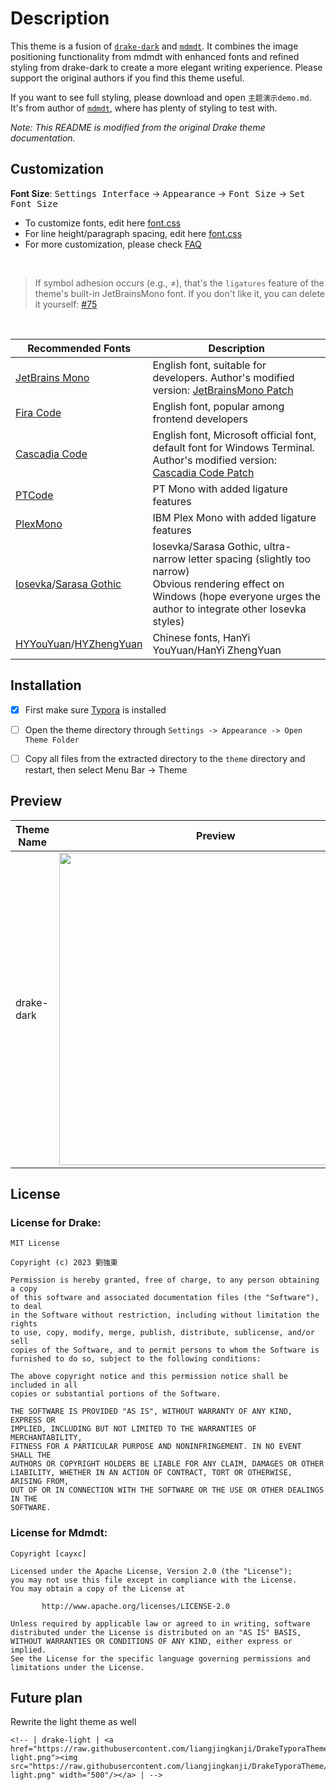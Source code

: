 
# Description

This theme is a fusion of [`drake-dark`](https://github.com/liangjingkanji/DrakeTyporaTheme) and [`mdmdt`](https://github.com/cayxc/Mdmdt). It combines the image positioning functionality from mdmdt with enhanced fonts and refined styling from drake-dark to create a more elegant writing experience. Please support the original authors if you find this theme useful.

If you want to see full styling, please download and open `主题演示demo.md`. It's from author of [`mdmdt`](https://github.com/cayxc/Mdmdt), where has plenty of styling to test with.

*Note: This README is modified from the original Drake theme documentation.*


## Customization

**Font Size**: <kbd>Settings Interface</kbd> -> <kbd>Appearance</kbd> -> <kbd>Font Size</kbd> -> <kbd>Set Font Size</kbd>

- To customize fonts, edit here [font.css](https://github.com/liangjingkanji/DrakeTyporaTheme/blob/master/drake/font.css#L35-L37)
- For line height/paragraph spacing, edit here [font.css](https://github.com/liangjingkanji/DrakeTyporaTheme/blob/master/drake/font.css#L38-L40)
- For more customization, please check [FAQ](https://github.com/liangjingkanji/DrakeTyporaTheme/blob/master/issues.md)

<br>

> If symbol adhesion occurs (e.g., ≠), that's the `ligatures` feature of the theme's built-in JetBrainsMono font. If you don't like it, you can delete it yourself: [#75](https://github.com/liangjingkanji/DrakeTyporaTheme/issues/75)

<br>

| Recommended Fonts | Description |
| ---------------- | ----------- |
| [JetBrains Mono](https://www.jetbrains.com/zh-cn/lp/mono/) | English font, suitable for developers. Author's modified version: [JetBrainsMono Patch](https://github.com/liangjingkanji/JetBrainsMono-patch) |
| [Fira Code](https://github.com/tonsky/FiraCode) | English font, popular among frontend developers |
| [Cascadia Code](https://github.com/microsoft/cascadia-code) | English font, Microsoft official font, default font for Windows Terminal. Author's modified version: [Cascadia Code Patch](https://github.com/liangjingkanji/cascadia-code-patch) |
| [PTCode](https://github.com/liangjingkanji/PTCode) | PT Mono with added ligature features |
| [PlexMono](https://github.com/liangjingkanji/PlexMono) | IBM Plex Mono with added ligature features |
| [Iosevka](https://github.com/be5invis/Iosevka)/[Sarasa Gothic](https://github.com/be5invis/Sarasa-Gothic) | Iosevka/Sarasa Gothic, ultra-narrow letter spacing (slightly too narrow)<br />Obvious rendering effect on Windows (hope everyone urges the author to integrate other Iosevka styles) |
| [HYYouYuan](https://www.hanyi.com.cn/productdetail?id=10875)/[HYZhengYuan](http://www.hanyi.com.cn/productdetail?id=2915) | Chinese fonts, HanYi YouYuan/HanYi ZhengYuan |

## Installation

- [x] First make sure [Typora](https://typora.io/) is installed

- [ ] Open the theme directory through `Settings -> Appearance -> Open Theme Folder`

- [ ] Copy all files from the extracted directory to the `theme` directory and restart, then select Menu Bar -> Theme


## Preview


| Theme Name | Preview |
| ---------- | ------- |
| drake-dark | <a href="https://raw.githubusercontent.com/liangjingkanji/DrakeTyporaTheme/master/img/thumbnail-dark.png"><img src="https://raw.githubusercontent.com/liangjingkanji/DrakeTyporaTheme/master/img/thumbnail-dark.png" width="500"/></a> |





## License

### License for Drake:

```
MIT License

Copyright (c) 2023 劉強東

Permission is hereby granted, free of charge, to any person obtaining a copy
of this software and associated documentation files (the "Software"), to deal
in the Software without restriction, including without limitation the rights
to use, copy, modify, merge, publish, distribute, sublicense, and/or sell
copies of the Software, and to permit persons to whom the Software is
furnished to do so, subject to the following conditions:

The above copyright notice and this permission notice shall be included in all
copies or substantial portions of the Software.

THE SOFTWARE IS PROVIDED "AS IS", WITHOUT WARRANTY OF ANY KIND, EXPRESS OR
IMPLIED, INCLUDING BUT NOT LIMITED TO THE WARRANTIES OF MERCHANTABILITY,
FITNESS FOR A PARTICULAR PURPOSE AND NONINFRINGEMENT. IN NO EVENT SHALL THE
AUTHORS OR COPYRIGHT HOLDERS BE LIABLE FOR ANY CLAIM, DAMAGES OR OTHER
LIABILITY, WHETHER IN AN ACTION OF CONTRACT, TORT OR OTHERWISE, ARISING FROM,
OUT OF OR IN CONNECTION WITH THE SOFTWARE OR THE USE OR OTHER DEALINGS IN THE
SOFTWARE.
```

### License for Mdmdt:

```
Copyright [cayxc]

Licensed under the Apache License, Version 2.0 (the "License");
you may not use this file except in compliance with the License.
You may obtain a copy of the License at

       http://www.apache.org/licenses/LICENSE-2.0

Unless required by applicable law or agreed to in writing, software
distributed under the License is distributed on an "AS IS" BASIS,
WITHOUT WARRANTIES OR CONDITIONS OF ANY KIND, either express or implied.
See the License for the specific language governing permissions and
limitations under the License.
```


## Future plan
Rewrite the light theme as well
```
<!-- | drake-light | <a href="https://raw.githubusercontent.com/liangjingkanji/DrakeTyporaTheme/master/img/thumbnail-light.png"><img src="https://raw.githubusercontent.com/liangjingkanji/DrakeTyporaTheme/master/img/thumbnail-light.png" width="500"/></a> | -->
```